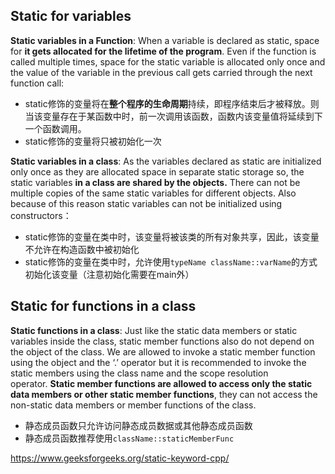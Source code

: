 ## Static for variables

**Static variables in a Function**: When a variable is declared as static, space for **it gets allocated for the lifetime of the program**. Even if the function is called multiple times, space for the static variable is allocated only once and the value of the variable in the previous call gets carried through the next function call:
- static修饰的变量将在**整个程序的生命周期**持续，即程序结束后才被释放。则当该变量存在于某函数中时，前一次调用该函数，函数内该变量值将延续到下一个函数调用。
- static修饰的变量将只被初始化一次

**Static variables in a class**: As the variables declared as static are initialized only once as they are allocated space in separate static storage so, the static variables **in a class are shared by the objects.** There can not be multiple copies of the same static variables for different objects. Also because of this reason static variables can not be initialized using constructors：
- static修饰的变量在类中时，该变量将被该类的所有对象共享，因此，该变量不允许在构造函数中被初始化
- static修饰的变量在类中时，允许使用```typeName className::varName```的方式初始化该变量（注意初始化需要在main外）

## Static for functions in a class

**Static functions in a class**: Just like the static data members or static variables inside the class, static member functions also do not depend on the object of the class. We are allowed to invoke a static member function using the object and the ‘.’ operator but it is recommended to invoke the static members using the class name and the scope resolution operator. **Static member functions are allowed to access only the static data members or other static member functions**, they can not access the non-static data members or member functions of the class.
- 静态成员函数只允许访问静态成员数据或其他静态成员函数
- 静态成员函数推荐使用```className::staticMemberFunc```

https://www.geeksforgeeks.org/static-keyword-cpp/


